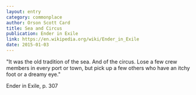 ```yaml
---
layout: entry
category: commonplace
author: Orson Scott Card
title: Sea and Circus
publication: Ender in Exile
link: https://en.wikipedia.org/wiki/Ender_in_Exile
date: 2015-01-03
---
```


"It was the old tradition of the sea. And of the circus. Lose a few crew members in every port or town, but pick up a few others who have an itchy foot or a dreamy eye."

Ender in Exile, p. 307
